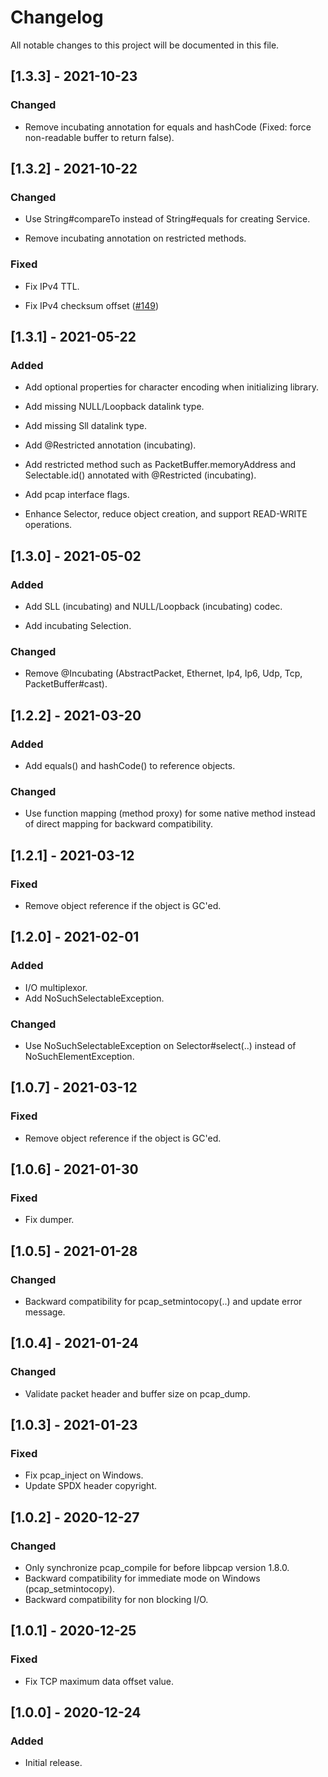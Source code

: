 <!--
SPDX-FileCopyrightText: 2020-2021 Pcap Project
SPDX-License-Identifier: MIT OR Apache-2.0
-->

# Changelog

All notable changes to this project will be documented in this file.



## [1.3.3] - 2021-10-23

### Changed

- Remove incubating annotation for equals and hashCode (Fixed: force non-readable buffer to return false).



## [1.3.2] - 2021-10-22

### Changed

- Use String#compareTo instead of String#equals for creating Service.

- Remove incubating annotation on restricted methods.


### Fixed

- Fix IPv4 TTL.

- Fix IPv4 checksum offset ([#149](https://github.com/ardikars/pcap/issues/149))



## [1.3.1] - 2021-05-22

### Added

* Add optional properties for character encoding when initializing library.

* Add missing NULL/Loopback datalink type.

* Add missing Sll datalink type.

* Add @Restricted annotation (incubating).

* Add restricted method such as PacketBuffer.memoryAddress and Selectable.id() annotated with @Restricted (incubating).

* Add pcap interface flags.

* Enhance Selector, reduce object creation, and support READ-WRITE operations.



## [1.3.0] - 2021-05-02


### Added

- Add SLL (incubating) and NULL/Loopback (incubating) codec.

- Add incubating Selection.


### Changed

- Remove @Incubating (AbstractPacket, Ethernet, Ip4, Ip6, Udp, Tcp, PacketBuffer#cast).




## [1.2.2] - 2021-03-20

### Added

- Add equals() and hashCode() to reference objects.


### Changed
- Use function mapping (method proxy) for some native method instead of direct mapping for backward compatibility.




## [1.2.1] - 2021-03-12

### Fixed

* Remove object reference if the object is GC'ed.



## [1.2.0] - 2021-02-01

### Added
- I/O multiplexor.
- Add NoSuchSelectableException.

### Changed
- Use NoSuchSelectableException on Selector#select(..) instead of NoSuchElementException.



## [1.0.7] - 2021-03-12

### Fixed

- Remove object reference if the object is GC'ed.



## [1.0.6] - 2021-01-30

### Fixed

- Fix dumper.



## [1.0.5] - 2021-01-28

### Changed

- Backward compatibility for pcap_setmintocopy(..) and update error message.



## [1.0.4] - 2021-01-24

### Changed

- Validate packet header and buffer size on pcap_dump.



## [1.0.3] - 2021-01-23

### Fixed

- Fix pcap_inject on Windows.
- Update SPDX header copyright.



## [1.0.2] - 2020-12-27

### Changed

- Only synchronize pcap_compile for before libpcap version 1.8.0.
- Backward compatibility for immediate mode on Windows (pcap_setmintocopy).
- Backward compatibility for non blocking I/O.



## [1.0.1] - 2020-12-25

### Fixed

- Fix TCP maximum data offset value.


## [1.0.0] - 2020-12-24

### Added

- Initial release.
